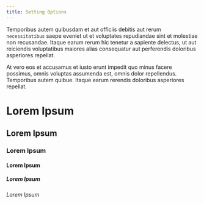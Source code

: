 ```yaml
---
title: Setting Options
---
```


Temporibus autem quibusdam et aut officiis debitis aut rerum `necessitatibus` saepe eveniet ut et voluptates repudiandae sint et molestiae non recusandae. Itaque earum rerum hic tenetur a sapiente delectus, ut aut reiciendis voluptatibus maiores alias consequatur aut perferendis doloribus asperiores repellat.

At vero eos et accusamus et iusto erunt impedit quo minus facere possimus, omnis voluptas assumenda est, omnis dolor repellendus. Temporibus autem quibue. Itaque earum rerendis doloribus asperiores repellat.

# Lorem Ipsum
## Lorem Ipsum
### Lorem Ipsum
#### Lorem Ipsum
##### Lorem Ipsum
###### Lorem Ipsum
